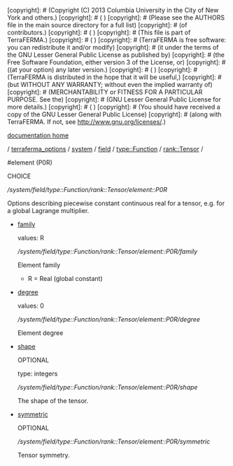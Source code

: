 [copyright]: # (Copyright (C) 2013 Columbia University in the City of New York and others.)
[copyright]: # ( )
[copyright]: # (Please see the AUTHORS file in the main source directory for a full list)
[copyright]: # (of contributors.)
[copyright]: # ( )
[copyright]: # (This file is part of TerraFERMA.)
[copyright]: # ( )
[copyright]: # (TerraFERMA is free software: you can redistribute it and/or modify)
[copyright]: # (it under the terms of the GNU Lesser General Public License as published by)
[copyright]: # (the Free Software Foundation, either version 3 of the License, or)
[copyright]: # ((at your option) any later version.)
[copyright]: # ( )
[copyright]: # (TerraFERMA is distributed in the hope that it will be useful,)
[copyright]: # (but WITHOUT ANY WARRANTY; without even the implied warranty of)
[copyright]: # (MERCHANTABILITY or FITNESS FOR A PARTICULAR PURPOSE. See the)
[copyright]: # (GNU Lesser General Public License for more details.)
[copyright]: # ( )
[copyright]: # (You should have received a copy of the GNU Lesser General Public License)
[copyright]: # (along with TerraFERMA. If not, see <http://www.gnu.org/licenses/>.)

[documentation home](https://github.com/terraferma/terraferma/wiki/Documentation)

/ [terraferma_options](../../../../../terraferma_options.md) / [system](../../../../system.md) / [field](../../../field.md) / [type::Function](../../type__Function.md) / [rank::Tensor](../rank__Tensor.md) /

#element (P0R)

CHOICE 

*/system/field/type::Function/rank::Tensor/element::P0R*

Options describing piecewise constant continuous real for a tensor, e.g. for a global Lagrange multiplier.

* [family](element__P0R/family.md "child")

    values: R

    */system/field/type::Function/rank::Tensor/element::P0R/family*

    Element family
    
    - R  = Real (global constant)

* [degree](element__P0R/degree.md "child")

    values: 0

    */system/field/type::Function/rank::Tensor/element::P0R/degree*

    Element degree

* [shape](element__P0R/shape.md "child")

    OPTIONAL 

    type: integers

    */system/field/type::Function/rank::Tensor/element::P0R/shape*

    The shape of the tensor.

* [symmetric](element__P0R/symmetric.md "child")

    OPTIONAL 

    */system/field/type::Function/rank::Tensor/element::P0R/symmetric*

    Tensor symmetry.

[autogenerated]: # (This file was automatically generated from the schema file:/home/cwilson/repos/github/TerraFERMA/TerraFERMA/buckettools/schemas/element.rng.)


